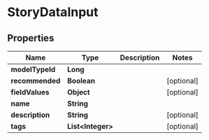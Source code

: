 
# StoryDataInput

## Properties
Name | Type | Description | Notes
------------ | ------------- | ------------- | -------------
**modelTypeId** | **Long** |  | 
**recommended** | **Boolean** |  |  [optional]
**fieldValues** | **Object** |  |  [optional]
**name** | **String** |  | 
**description** | **String** |  |  [optional]
**tags** | **List&lt;Integer&gt;** |  |  [optional]



